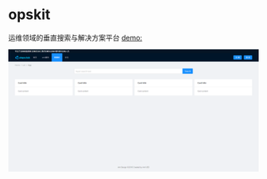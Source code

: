 # opskit
运维领域的垂直搜索与解决方案平台
[demo:](www.aiopsclub.com)

![image](https://github.com/yxxhero/opskit/blob/master/screenshot/home.png)
